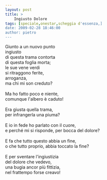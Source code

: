 ```yaml
---
layout: post
title: >
    Ingiusto Dolore
tags: [speciale,onestar,scheggia d'essenza,]
date: 2009-02-28 18:46:00
author: pietro
---
```

Giunto a un nuovo punto<br/>ingiusto<br/>di questa trama contorta<br/>di questa foglia morta;<br/>le sue vene verdi<br/>si ritraggono ferite,<br/>arroganza,<br/>ma chi mi son creduto?<br/><br/>Ma ho fatto poco e niente,<br/>comunque l'albero è caduto!<br/><br/>Era giusta quella trama,<br/>per infrangerla una piuma?<br/><br/>E io in fede ho parlato con il cuore,<br/>e perché mi si risponde, per bocca del dolore?<br/><br/>E fa che tutto questo abbia un fine,<br/>o che tutto proprio, abbia toccato la fine?<br/><br/>E per sventare l'ingiustizia<br/>del dolore che vedevo,<br/>una bugia ancor più fittizia,<br/>nel frattempo forse creavo!
